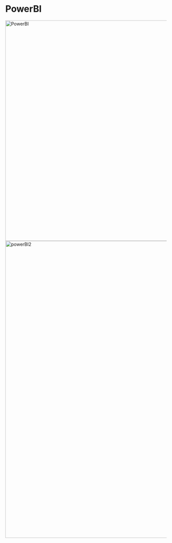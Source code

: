 # PowerBI

<img width="688" alt="PowerBI" src="https://user-images.githubusercontent.com/85900751/122133109-f61ef080-cdf0-11eb-8e62-d9464049290a.PNG">

<img width="927" alt="powerBI2" src="https://user-images.githubusercontent.com/85900751/122133117-fa4b0e00-cdf0-11eb-95ea-14473e68e7be.PNG">

